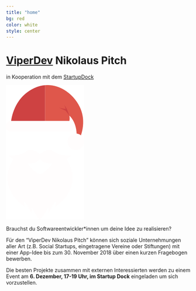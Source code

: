 ```yaml
---
title: "home"
bg: red
color: white
style: center
---
```


# [ViperDev](https://viperdev.io/) Nikolaus Pitch

in Kooperation mit dem [StartupDock](https://startupdock.de/)

![Santa](img/santa.png)

Brauchst du Softwareentwickler*innen um deine Idee zu realisieren?

Für den “ViperDev Nikolaus Pitch” können sich soziale Unternehmungen aller Art (z.B. Social Startups, eingetragene Vereine oder Stiftungen) mit einer App-Idee bis zum 30. November 2018 über einen kurzen Fragebogen bewerben.

Die besten Projekte zusammen mit externen Interessierten werden zu einem Event am __6. Dezember, 17-19 Uhr, im Startup Dock__ eingeladen um sich vorzustellen.
